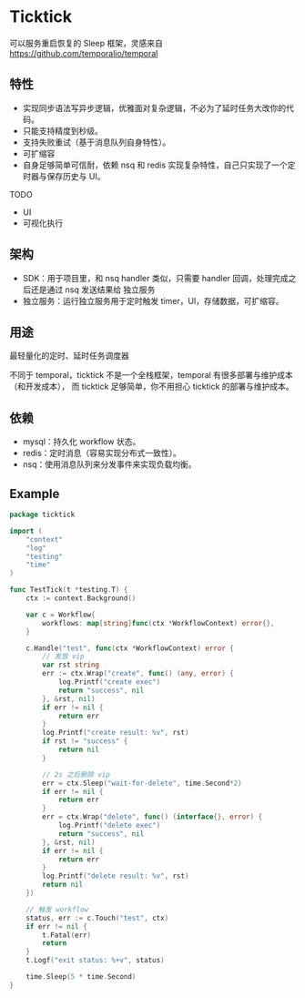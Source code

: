 # Ticktick

可以服务重启恢复的 Sleep 框架，灵感来自 https://github.com/temporalio/temporal

## 特性

- 实现同步语法写异步逻辑，优雅面对复杂逻辑，不必为了延时任务大改你的代码。
- 只能支持精度到秒级。
- 支持失败重试（基于消息队列自身特性）。
- 可扩缩容
- 自身足够简单可信耐，依赖 nsq 和 redis 实现复杂特性，自己只实现了一个定时器与保存历史与 UI。

TODO

- UI
- 可视化执行

## 架构
- SDK：用于项目里，和 nsq handler 类似，只需要 handler 回调，处理完成之后还是通过 nsq 发送结果给 独立服务
- 独立服务：运行独立服务用于定时触发 timer，UI，存储数据，可扩缩容。

## 用途

最轻量化的定时、延时任务调度器

不同于 temporal，ticktick 不是一个全栈框架，temporal 有很多部署与维护成本（和开发成本），
而 ticktick 足够简单，你不用担心 ticktick 的部署与维护成本。

## 依赖

- mysql：持久化 workflow 状态。
- redis：定时消息（容易实现分布式一致性）。
- nsq：使用消息队列来分发事件来实现负载均衡。

## Example

```go
package ticktick

import (
	"context"
	"log"
	"testing"
	"time"
)

func TestTick(t *testing.T) {
	ctx := context.Background()

	var c = Workflow{
		workflows: map[string]func(ctx *WorkflowContext) error{},
	}

	c.Handle("test", func(ctx *WorkflowContext) error {
		// 发放 vip
		var rst string
		err := ctx.Wrap("create", func() (any, error) {
			log.Printf("create exec")
			return "success", nil
		}, &rst, nil)
		if err != nil {
			return err
		}
		log.Printf("create result: %v", rst)
		if rst != "success" {
			return nil
		}

		// 2s 之后删除 vip
		err = ctx.Sleep("wait-for-delete", time.Second*2)
		if err != nil {
			return err
		}
		err = ctx.Wrap("delete", func() (interface{}, error) {
			log.Printf("delete exec")
			return "success", nil
		}, &rst, nil)
		if err != nil {
			return err
		}
		log.Printf("delete result: %v", rst)
		return nil
	})

	// 触发 workflow
	status, err := c.Touch("test", ctx)
	if err != nil {
		t.Fatal(err)
		return
	}
	t.Logf("exit status: %+v", status)

	time.Sleep(5 * time.Second)
}

```

